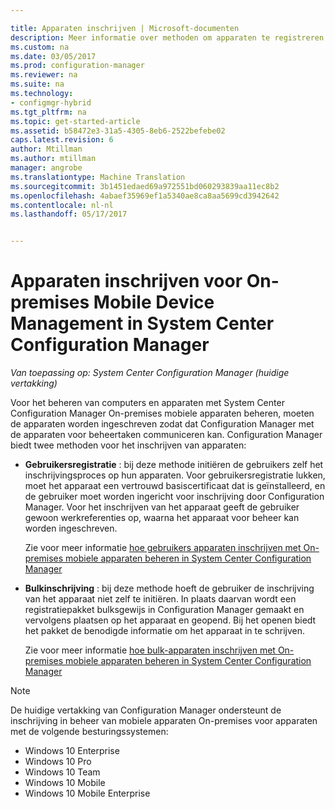 ```yaml
---

title: Apparaten inschrijven | Microsoft-documenten
description: Meer informatie over methoden om apparaten te registreren voor On-premises mobiele apparaten beheren in System Center Configuration Manager.
ms.custom: na
ms.date: 03/05/2017
ms.prod: configuration-manager
ms.reviewer: na
ms.suite: na
ms.technology:
- configmgr-hybrid
ms.tgt_pltfrm: na
ms.topic: get-started-article
ms.assetid: b58472e3-31a5-4305-8eb6-2522befebe02
caps.latest.revision: 6
author: Mtillman
ms.author: mtillman
manager: angrobe
ms.translationtype: Machine Translation
ms.sourcegitcommit: 3b1451edaed69a972551bd060293839aa11ec8b2
ms.openlocfilehash: 4abaef35969ef1a5340ae8ca8aa5699cd3942642
ms.contentlocale: nl-nl
ms.lasthandoff: 05/17/2017


---
```

# <a name="enroll-devices-for-on-premises-mobile-device-management-in-system-center-configuration-manager"></a>Apparaten inschrijven voor On-premises Mobile Device Management in System Center Configuration Manager

*Van toepassing op: System Center Configuration Manager (huidige vertakking)*

Voor het beheren van computers en apparaten met System Center Configuration Manager On-premises mobiele apparaten beheren, moeten de apparaten worden ingeschreven zodat dat Configuration Manager met de apparaten voor beheertaken communiceren kan. Configuration Manager biedt twee methoden voor het inschrijven van apparaten:  

-   **Gebruikersregistratie** : bij deze methode initiëren de gebruikers zelf het inschrijvingsproces op hun apparaten. Voor gebruikersregistratie lukken, moet het apparaat een vertrouwd basiscertificaat dat is geïnstalleerd, en de gebruiker moet worden ingericht voor inschrijving door Configuration Manager.  Voor het inschrijven van het apparaat geeft de gebruiker gewoon werkreferenties op, waarna het apparaat voor beheer kan worden ingeschreven.  

     Zie voor meer informatie [hoe gebruikers apparaten inschrijven met On-premises mobiele apparaten beheren in System Center Configuration Manager](../../mdm/deploy-use/user-enroll-devices-on-premises-mdm.md)  

-   **Bulkinschrijving** : bij deze methode hoeft de gebruiker de inschrijving van het apparaat niet zelf te initiëren. In plaats daarvan wordt een registratiepakket bulksgewijs in Configuration Manager gemaakt en vervolgens plaatsen op het apparaat en geopend. Bij het openen biedt het pakket de benodigde informatie om het apparaat in te schrijven.  

     Zie voor meer informatie [hoe bulk-apparaten inschrijven met On-premises mobiele apparaten beheren in System Center Configuration Manager](../../mdm/deploy-use/bulk-enroll-devices-on-premises-mdm.md)  

 > [!NOTE]  
>  De huidige vertakking van Configuration Manager ondersteunt de inschrijving in beheer van mobiele apparaten On-premises voor apparaten met de volgende besturingssystemen:  
>   
>  -   Windows 10 Enterprise  
> -   Windows 10 Pro  
> -   Windows 10 Team 
> -   Windows 10 Mobile  
> -   Windows 10 Mobile Enterprise   

